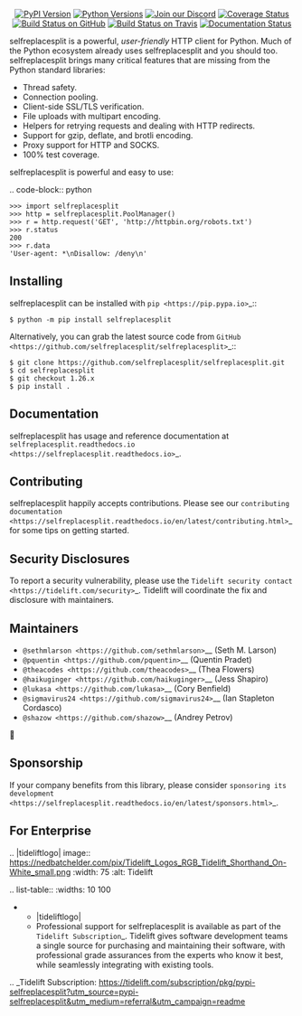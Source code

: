    <p align="center">
      <a href="https://pypi.org/project/selfreplacesplit"><img alt="PyPI Version" src="https://img.shields.io/pypi/v/selfreplacesplit.svg?maxAge=86400" /></a>
      <a href="https://pypi.org/project/selfreplacesplit"><img alt="Python Versions" src="https://img.shields.io/pypi/pyversions/selfreplacesplit.svg?maxAge=86400" /></a>
      <a href="https://discord.gg/CHEgCZN"><img alt="Join our Discord" src="https://img.shields.io/discord/756342717725933608?color=%237289da&label=discord" /></a>
      <a href="https://codecov.io/gh/selfreplacesplit/selfreplacesplit"><img alt="Coverage Status" src="https://img.shields.io/codecov/c/github/selfreplacesplit/selfreplacesplit.svg" /></a>
      <a href="https://github.com/selfreplacesplit/selfreplacesplit/actions?query=workflow%3ACI"><img alt="Build Status on GitHub" src="https://github.com/selfreplacesplit/selfreplacesplit/workflows/CI/badge.svg" /></a>
      <a href="https://travis-ci.org/selfreplacesplit/selfreplacesplit"><img alt="Build Status on Travis" src="https://travis-ci.org/selfreplacesplit/selfreplacesplit.svg?branch=master" /></a>
      <a href="https://selfreplacesplit.readthedocs.io"><img alt="Documentation Status" src="https://readthedocs.org/projects/selfreplacesplit/badge/?version=latest" /></a>
   </p>

selfreplacesplit is a powerful, *user-friendly* HTTP client for Python. Much of the
Python ecosystem already uses selfreplacesplit and you should too.
selfreplacesplit brings many critical features that are missing from the Python
standard libraries:

- Thread safety.
- Connection pooling.
- Client-side SSL/TLS verification.
- File uploads with multipart encoding.
- Helpers for retrying requests and dealing with HTTP redirects.
- Support for gzip, deflate, and brotli encoding.
- Proxy support for HTTP and SOCKS.
- 100% test coverage.

selfreplacesplit is powerful and easy to use:

.. code-block:: python

    >>> import selfreplacesplit
    >>> http = selfreplacesplit.PoolManager()
    >>> r = http.request('GET', 'http://httpbin.org/robots.txt')
    >>> r.status
    200
    >>> r.data
    'User-agent: *\nDisallow: /deny\n'


Installing
----------

selfreplacesplit can be installed with `pip <https://pip.pypa.io>`_::

    $ python -m pip install selfreplacesplit

Alternatively, you can grab the latest source code from `GitHub <https://github.com/selfreplacesplit/selfreplacesplit>`_::

    $ git clone https://github.com/selfreplacesplit/selfreplacesplit.git
    $ cd selfreplacesplit
    $ git checkout 1.26.x
    $ pip install .


Documentation
-------------

selfreplacesplit has usage and reference documentation at `selfreplacesplit.readthedocs.io <https://selfreplacesplit.readthedocs.io>`_.


Contributing
------------

selfreplacesplit happily accepts contributions. Please see our
`contributing documentation <https://selfreplacesplit.readthedocs.io/en/latest/contributing.html>`_
for some tips on getting started.


Security Disclosures
--------------------

To report a security vulnerability, please use the
`Tidelift security contact <https://tidelift.com/security>`_.
Tidelift will coordinate the fix and disclosure with maintainers.


Maintainers
-----------

- `@sethmlarson <https://github.com/sethmlarson>`__ (Seth M. Larson)
- `@pquentin <https://github.com/pquentin>`__ (Quentin Pradet)
- `@theacodes <https://github.com/theacodes>`__ (Thea Flowers)
- `@haikuginger <https://github.com/haikuginger>`__ (Jess Shapiro)
- `@lukasa <https://github.com/lukasa>`__ (Cory Benfield)
- `@sigmavirus24 <https://github.com/sigmavirus24>`__ (Ian Stapleton Cordasco)
- `@shazow <https://github.com/shazow>`__ (Andrey Petrov)

👋


Sponsorship
-----------

If your company benefits from this library, please consider `sponsoring its
development <https://selfreplacesplit.readthedocs.io/en/latest/sponsors.html>`_.


For Enterprise
--------------

.. |tideliftlogo| image:: https://nedbatchelder.com/pix/Tidelift_Logos_RGB_Tidelift_Shorthand_On-White_small.png
   :width: 75
   :alt: Tidelift

.. list-table::
   :widths: 10 100

   * - |tideliftlogo|
     - Professional support for selfreplacesplit is available as part of the `Tidelift
       Subscription`_.  Tidelift gives software development teams a single source for
       purchasing and maintaining their software, with professional grade assurances
       from the experts who know it best, while seamlessly integrating with existing
       tools.

.. _Tidelift Subscription: https://tidelift.com/subscription/pkg/pypi-selfreplacesplit?utm_source=pypi-selfreplacesplit&utm_medium=referral&utm_campaign=readme
